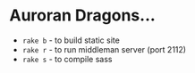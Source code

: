 # Auroran Dragons...

- `rake b` - to build static site
- `rake r` - to run middleman server (port 2112)
- `rake s` - to compile sass